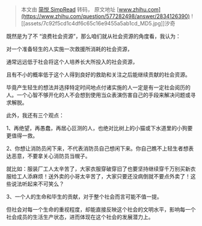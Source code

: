 > 本文由 [简悦 SimpRead](http://ksria.com/simpread/) 转码， 原文地址 [www.zhihu.com](https://www.zhihu.com/question/577282498/answer/2834126390) ![[assets/7c92f5cd1c4df6c65c16e9455a5ab1cd_MD5.jpg]]汐奇

既然是为了不 “浪费社会资源”，那么咱们就从社会资源的角度看，我认为：

对一个准备轻生的人实施一次救援所消耗的社会资源，

通常远远低于社会将这个人培养长大所投入的社会资源，

且有不小的概率低于这个人得到良好的救助和关注之后能继续贡献的社会资源。

毕竟产生轻生的想法并选择特定时间地点付诸实施的人一定是有一定社会阅历的人。一个心智不够开化的人不会想到使用当众表演伤害自己的手段来解决问题或寻求解脱。

此外，我还有三个观点：

1、再绝望，再愚蠢，再居心叵测的人，也绝对比树上的小猫或下水道里的小狗要更值得一救。

2、你想让消防员闲下来，不代表消防员自己想闲下来。你自己瞧不上轻生者想表达恶意，不要拿关心消防员当幌子。

就比如：服装厂工人太辛苦了，大家衣服穿破穿旧了也要坚持继续穿千万别买新衣服给工人添麻烦！送外卖的小哥太辛苦了，大家只要还没病倒就不要点外卖了！这些说法听起来不可笑么？

3、一个人的生命和毕生的贡献，对于整个社会而言可能不值一提。

但社会对每一个生命的重视程度，却能直接反映这个社会的文明水平，影响每一个社会成员的生活生产状态，进而体现在这个社会的发展潜力上。